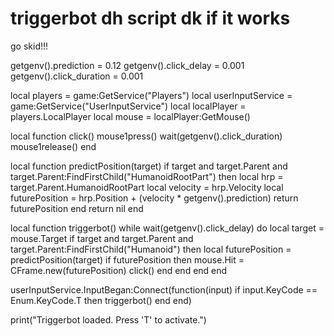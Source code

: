 # triggerbot dh script dk if it works

go skid!!!

getgenv().prediction = 0.12
getgenv().click_delay = 0.001
getgenv().click_duration = 0.001

local players = game:GetService("Players")
local userInputService = game:GetService("UserInputService")
local localPlayer = players.LocalPlayer
local mouse = localPlayer:GetMouse()

local function click()
    mouse1press()
    wait(getgenv().click_duration)
    mouse1release()
end

local function predictPosition(target)
    if target and target.Parent and target.Parent:FindFirstChild("HumanoidRootPart") then
        local hrp = target.Parent.HumanoidRootPart
        local velocity = hrp.Velocity
        local futurePosition = hrp.Position + (velocity * getgenv().prediction)
        return futurePosition
    end
    return nil
end

local function triggerbot()
    while wait(getgenv().click_delay) do
        local target = mouse.Target
        if target and target.Parent and target.Parent:FindFirstChild("Humanoid") then
            local futurePosition = predictPosition(target)
            if futurePosition then
                mouse.Hit = CFrame.new(futurePosition)
                click()
            end
        end
    end
end

userInputService.InputBegan:Connect(function(input)
    if input.KeyCode == Enum.KeyCode.T then
        triggerbot()
    end
end)

print("Triggerbot loaded. Press 'T' to activate.")
